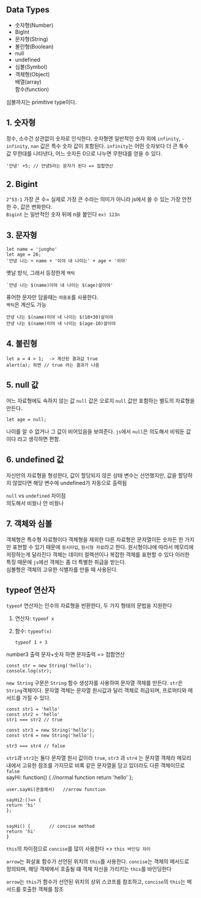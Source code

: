 
## Data Types    
- 숫자형(Number)
- BigInt
- 문자형(String)
- 불린형(Boolean)
- null
- undefined
- 심볼(Symbol)
- 객체형(Object)    
배열(array)    
함수(function)    

심볼까지는 primitive type이다.

## 1. 숫자형    
정수, 소수건 상관없이 숫자로 인식한다. 숫자형엔 일반적인 숫자 외에 `infinity`, `-infinity`, `nan` 값은 특수 숫자 값이 포함된다. `infinity`는 어떤 숫자보다 더 큰 툭수 값 무한대를 나타낸다, 어느 숫자든 0으로 나누면 무한대를 얻을 수 있다.    

    '안녕' +5; // 안녕5라는 문자가 된다 => 접합연산

## 2. Bigint    
`2^53-1` 가장 큰 수= 실제로 가장 큰 수라는 의미가 아니라 js에서 쓸 수 있는 가장 안전한 수, 값은 변화한다.    
`Bigint` 는 일반적인 숫자 뒤에 n을 붙인다 `ex) 123n`

## 3. 문자형    
    let name = 'jungho'
    let age = 26;
    '안녕 나는 + name + '이야 내 나이는' + age + '이야'

옛날 방식, 그래서 등장한게 `백틱`    

    `안녕 나는 $(name)이야 내 나이는 $(age)살이야'
퓨어한 문자만 담을때는 `따옴표`를 사용한다.    
`백틱`은 계산도 가능

    안녕 나는 $(name)이야 내 나이는 $(10+30)살이야 
    안녕 나는 $(name)이야 내 나이는 $(age-10)살이야

## 4. 불린형    
    let a = 4 > 1;  -> 계산된 결과값 true 
    alert(a); 하면 // true 라는 결과가 나옴

## 5. null 값    
어느 자료형에도 속하지 않는 값 `null` 값은 오로지 `null` 값만 포함하는 별도의 자료형을 만든다.    
    
    let age = null;
나이를 알 수 없거나 그 값이 비어있음을 보여준다.
`js`에서 `null`은 의도해서 비워둔 값이다 라고 생각하면 편함.

## 6. undefined 값
자신만의 자료형을 형성한다, 값이 할당되지 않은 상태 변수는 선언했지만, 값을 할당하지 않았다면 해당 변수에 undefined가 자동으로 출력됨

`null` vs `undefined` 차이점    
의도해서 비웠나 안 비웠나

## 7. 객체와 심볼
객체형은 특수형 자료형이다 객체형을 제외한 다른 자료형은 문자열이든 숫자든 한 가지만 표현할 수 있기 때문에 `원시타입`, `원시형 자료`라고 한다. 원시형이냐에 따라서 메모리에 저장하는게 달라진다 객체는 데이터 컬렉션이나 복잡한 객체를 표현할 수 있다 이러한 특징 때문에 `js`에선 객체는 좀 더 특별한 취급을 받는다.    
심볼형은 객체의 고유한 식별자를 만들 때 사용된다.

## typeof 연산자    
`typeof` 연산자는 인수의 자료형을 반환한다, 두 가지 형태의 문법을 지원한다    
1. 연산자: `typeof x`
2. 함수: `typeof(x)`    

    
       typeof 1 + 3
 number3 출력 문자+숫자 하면 문자출력 => 접합연산

    const str = new String('hello');
    console.log(str);
`new String` 구문은 `String` 함수 생성자를 사용하여 문자열 객체를 만든다. `str`은 `String`객체이다. 문자열 객체는 문자열 원시값과 달리 객체로 취급되며, 프로퍼티와 메서드를 가질 수 있다.    

    const str1 = 'hello'
    const str2 = 'hello'
    str1 === str2 // true

    const str3 = new String('hello');
    const str4 = new String('hello');

    str3 === str4 // false
`str1`과 `str2`는 둘다 문자열 원시 값이라 `true`, `str3` 과 `str4` 는 문자열 객체라 메모리 내에서 고유한 참조를 가지므로 비록 같은 문자열을 담고 있더라도 다른 객체이므로 `false`    
    sayHi: function() {  //normal function 
    return 'hello'
    };

    user.sayHi(콘솔에서)   //arrow function 

    sayHi2:()=> {
    return 'hi'
    };


    sayHi() {		// concise method 
    return 'hi'
    }
`this`의 차이점으로 `concise`를 많이 사용한다 => `this 바인딩 차이`

`arrow`는 화살표 함수가 선언된 위치의 `this`를 사용한다.
`concise`는 객체의 메서드로 정의되며, 해당 객체에서 호출될 떄 객체 자신을 가리키는 `this`를 바인딩한다

`arrow`는 `this`가 함수가 선언된 위치의 상위 스코프를 참조하고, `concise`의 `this`는 메서드를 호출한 객체를 참조


